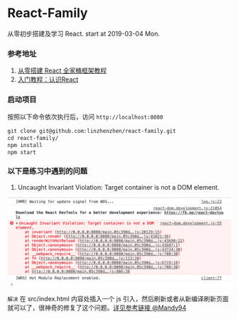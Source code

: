 # React-Family
从零初步搭建及学习 React. start at 2019-03-04 Mon.

### 参考地址
1. [从零搭建 React 全家桶框架教程](https://github.com/brickspert/blog/issues/1#hot-module-replacement)
2. [入门教程：认识React](https://zh-hans.reactjs.org/tutorial/tutorial.html)

### 启动项目

按照以下命令依次执行后，访问 `http://localhost:8080`

```
git clone git@github.com:linzhenzhen/react-family.git
cd react-family/
npm install
npm start
```

### 以下是练习中遇到的问题

1. Uncaught Invariant Violation: Target container is not a DOM element.

![error01.jpg](./error-imgs/01.jpeg)

`解决` 在 src/index.html 内容处插入一个 js 引入，然后刷新或者从新编译刷新页面就可以了，很神奇的修复了这个问题。[详见参考链接 @Mandy94](https://github.com/storybooks/storybook/issues/2615#issuecomment-405088812)

